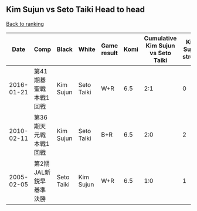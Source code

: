 ## Kim Sujun vs Seto Taiki Head to head

[Back to ranking](../../index.md)




| **Date** | **Comp** | **Black** | **White** | **Game result** | **Komi** | **Cumulative Kim Sujun vs Seto Taiki** | **Kim Sujun streak** | **Seto Taiki streak** | 
| --- | --- | --- | --- | --- | --- | --- | --- | --- |
| 2016-01-21 | 第41期碁聖戦本戦1回戦 | Kim Sujun | Seto Taiki | W+R | 6.5 | 2:1 | 0 | 1 | 
| 2010-02-11 | 第36期天元戦本戦1回戦 | Kim Sujun | Seto Taiki | B+R | 6.5 | 2:0 | 2 | 0 | 
| 2005-02-05 | 第2期JAL新鋭早碁準決勝 | Seto Taiki | Kim Sujun | W+R | 6.5 | 1:0 | 1 | 0 |




